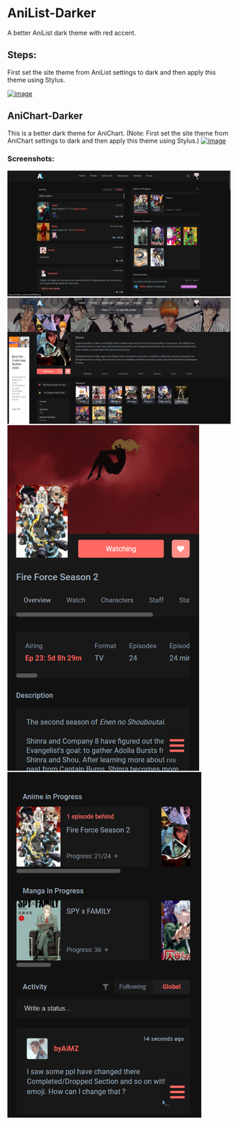 # AniList-Darker
A better AniList dark theme with red accent.
## Steps:
First set the site theme from AniList settings to dark and then apply this theme using Stylus.

[![image](https://img.shields.io/badge/INSTALL%2FUPDATE%20DIRECTLY%20WITH-STYLUS-red)](https://raw.githubusercontent.com/DishankJ/AniList-Darker/main/AniList-Darker.user.css)
## AniChart-Darker
This is a better dark theme for AniChart. (Note: First set the site theme from AniChart settings to dark and then apply this theme using Stylus.)
[![image](https://img.shields.io/badge/INSTALL%2FUPDATE%20DIRECTLY%20WITH-STYLUS-red)](https://raw.githubusercontent.com/DishankJ/AniList-Darker/main/AniChart-Darker.user.css)
### Screenshots:
![](Images/Theme%20Screenshot%203.jpg)
![](Images/Theme%20Screenshot%204.jpg)
![](Images/Theme%20Screenshot%202.jpg)
![](Images/Theme%20Screenshot%201.jpg)
